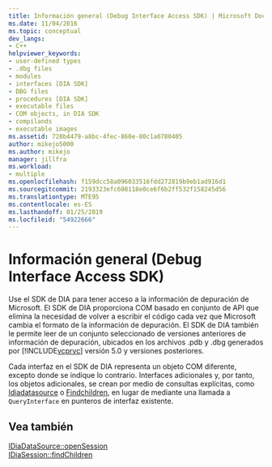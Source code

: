```yaml
---
title: Información general (Debug Interface Access SDK) | Microsoft Docs
ms.date: 11/04/2016
ms.topic: conceptual
dev_langs:
- C++
helpviewer_keywords:
- user-defined types
- .dbg files
- modules
- interfaces [DIA SDK]
- DBG files
- procedures [DIA SDK]
- executable files
- COM objects, in DIA SDK
- compilands
- executable images
ms.assetid: 720b4479-a8bc-4fec-860e-80c1a0780405
author: mikejo5000
ms.author: mikejo
manager: jillfra
ms.workload:
- multiple
ms.openlocfilehash: f159dcc58a096033516fdd272819b9eb1ad916d1
ms.sourcegitcommit: 2193323efc608118e0ce6f6b2ff532f158245d56
ms.translationtype: MTE95
ms.contentlocale: es-ES
ms.lasthandoff: 01/25/2019
ms.locfileid: "54922666"
---
```

# <a name="overview-debug-interface-access-sdk"></a>Información general (Debug Interface Access SDK)
Use el SDK de DIA para tener acceso a la información de depuración de Microsoft. El SDK de DIA proporciona COM basado en conjunto de API que elimina la necesidad de volver a escribir el código cada vez que Microsoft cambia el formato de la información de depuración. El SDK de DIA también le permite leer de un conjunto seleccionado de versiones anteriores de información de depuración, ubicados en los archivos .pdb y .dbg generados por [!INCLUDE[vcprvc](../../code-quality/includes/vcprvc_md.md)] versión 5.0 y versiones posteriores.  
  
 Cada interfaz en el SDK de DIA representa un objeto COM diferente, excepto donde se indique lo contrario. Interfaces adicionales y, por tanto, los objetos adicionales, se crean por medio de consultas explícitas, como [Idiadatasource](../../debugger/debug-interface-access/idiadatasource-opensession.md) o [Findchildren](../../debugger/debug-interface-access/idiasession-findchildren.md), en lugar de mediante una llamada a `QueryInterface` en punteros de interfaz existente.  
  
## <a name="see-also"></a>Vea también  
 [IDiaDataSource::openSession](../../debugger/debug-interface-access/idiadatasource-opensession.md)   
 [IDiaSession::findChildren](../../debugger/debug-interface-access/idiasession-findchildren.md)